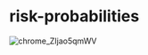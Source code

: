# risk-probabilities

![chrome_ZIjao5qmWV](https://user-images.githubusercontent.com/45148959/205713035-a920179c-c68f-4774-8db1-b28f7f894307.png)
